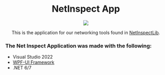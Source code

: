 <h1 align="center">
  NetInspect App
</h1>

<p align="center">
  <img src="https://user-images.githubusercontent.com/89838170/227892537-2b752df6-d87d-42a9-a016-c401b9674e23.png" />
</p>

<p align="center">
    This is the application for our networking tools found in <a href="https://github.com/NetInspect/NetInspectLib/">NetInspectLib</a>.
</p>

### The Net Inspect Application was made with the following:
* Visual Studio 2022
* <a href="https://wpfui.lepo.co/">WPF-UI Framework</a>
* .NET 6/7
